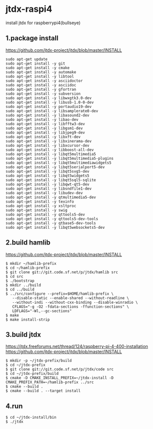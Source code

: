 # jtdx-raspi4
install jtdx for raspberrypi4(bullseye)

## 1.package install

https://github.com/jtdx-project/jtdx/blob/master/INSTALL

```
sudo apt-get update
sudo apt-get install -y git
sudo apt-get install -y cmake
sudo apt-get install -y automake
sudo apt-get install -y libtool
sudo apt-get install -y asciidoctor
sudo apt-get install -y asciidoc
sudo apt-get install -y gfortran
sudo apt-get install -y subversion
sudo apt-get install -y libwxgtk3.0-dev
sudo apt-get install -y libusb-1.0-0-dev
sudo apt-get install -y portaudio19-dev
sudo apt-get install -y libsamplerate0-dev
sudo apt-get install -y libasound2-dev
sudo apt-get install -y libao-dev
sudo apt-get install -y libfftw3-dev
sudo apt-get install -y libgsm1-dev
sudo apt-get install -y libjpeg9-dev
sudo apt-get install -y libxft-dev
sudo apt-get install -y libxinerama-dev
sudo apt-get install -y libxcursor-dev
sudo apt-get install -y libboost-all-dev
sudo apt-get install -y libqt5multimedia5
sudo apt-get install -y libqt5multimedia5-plugins
sudo apt-get install -y libqt5multimediawidgets5
sudo apt-get install -y libqt5serialport5-dev
sudo apt-get install -y libqt5svg5-dev
sudo apt-get install -y libqt5widgets5
sudo apt-get install -y libqt5sql5-sqlite
sudo apt-get install -y libqwt-qt5-dev
sudo apt-get install -y libsndfile1-dev
sudo apt-get install -y libudev-dev
sudo apt-get install -y qtmultimedia5-dev
sudo apt-get install -y texinfo
sudo apt-get install -y xsltproc
sudo apt-get install -y swig
sudo apt-get install -y qttools5-dev
sudo apt-get install -y qttools5-dev-tools
sudo apt-get install -y qtbase5-dev-tools
sudo apt-get install -y libqt5websockets5-dev
```

## 2.build hamlib

https://github.com/jtdx-project/jtdx/blob/master/INSTALL

```
$ mkdir ~/hamlib-prefix
$ cd ~/hamlib-prefix
$ git clone git://git.code.sf.net/p/jtdx/hamlib src
$ cd src
$ ./bootstrap
$ mkdir ../build
$ cd ../build
$ ../src/configure --prefix=$HOME/hamlib-prefix \
   --disable-static --enable-shared --without-readline \
   --without-indi --without-cxx-binding --disable-winradio \
   CFLAGS="-g -O2 -fdata-sections -ffunction-sections" \
   LDFLAGS="-Wl,--gc-sections"
$ make
$ make install-strip
```

## 3.build jtdx

https://jtdx.freeforums.net/thread/124/raspberry-pi-4-400-installation
https://github.com/jtdx-project/jtdx/blob/master/INSTALL

```
$ mkdir -p ~/jtdx-prefix/build
$ cd ~/jtdx-prefix
$ git clone git://git.code.sf.net/p/jtdx/code src
$ cd ~/jtdx-prefix/build
$ cmake -D CMAKE_INSTALL_PREFIX=~/jtdx-install -D CMAKE_PREFIX_PATH=~/hamlib-prefix ../src
$ cmake --build .
$ cmake --build . --target install
```


## 4.run
```
$ cd ~/jtdx-install/bin
$ ./jtdx
```
